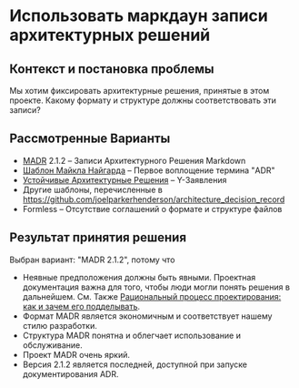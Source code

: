 # Использовать маркдаун записи архитектурных решений

## Контекст и постановка проблемы

Мы хотим фиксировать архитектурные решения, принятые в этом проекте.
Какому формату и структуре должны соответствовать эти записи?

## Рассмотренные Варианты

* [MADR](https://adr.github.io/madr/) 2.1.2 – Записи Архитектурного Решения Markdown
* [Шаблон Майкла Найгарда](http://thinkrelevance.com/blog/2011/11/15/documenting-architecture-decisions) – Первое воплощение термина "ADR"
* [Устойчивые Архитектурные Решения](https://www.infoq.com/articles/sustainable-architectural-design-decisions) – Y-Заявления
* Другие шаблоны, перечисленные в <https://github.com/joelparkerhenderson/architecture_decision_record>
* Formless – Отсутствие соглашений о формате и структуре файлов

## Результат принятия решения

Выбран вариант: "MADR 2.1.2", потому что

* Неявные предположения должны быть явными.
  Проектная документация важна для того, чтобы люди могли понять решения в дальнейшем.
  См. Также [Рациональный процесс проектирования: как и зачем его подделывать](https://doi.org/10.1109/TSE.1986.6312940).
* Формат MADR является экономичным и соответствует нашему стилю разработки.
* Структура MADR понятна и облегчает использование и обслуживание.
* Проект MADR очень яркий.
* Версия 2.1.2 является последней, доступной при запуске документирования ADR.
